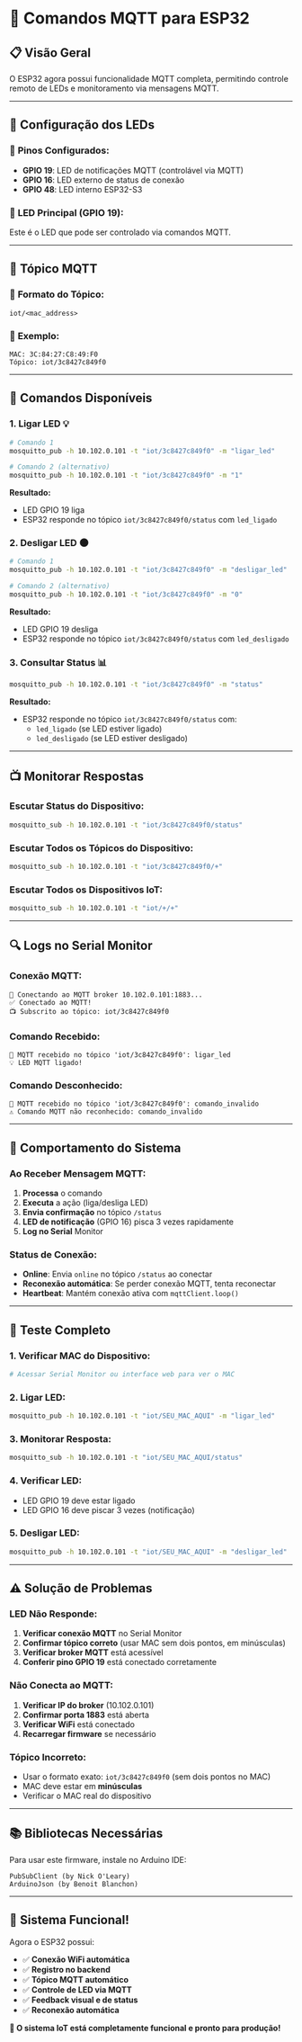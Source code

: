 # 🔌 Comandos MQTT para ESP32

## 📋 Visão Geral
O ESP32 agora possui funcionalidade MQTT completa, permitindo controle remoto de LEDs e monitoramento via mensagens MQTT.

---

## 🔧 **Configuração dos LEDs**

### 📍 **Pinos Configurados:**
- **GPIO 19**: LED de notificações MQTT (controlável via MQTT)
- **GPIO 16**: LED externo de status de conexão
- **GPIO 48**: LED interno ESP32-S3

### 🎯 **LED Principal (GPIO 19):**
Este é o LED que pode ser controlado via comandos MQTT.

---

## 📡 **Tópico MQTT**

### 🔸 **Formato do Tópico:**
```
iot/<mac_address>
```

### 🔸 **Exemplo:**
```
MAC: 3C:84:27:C8:49:F0
Tópico: iot/3c8427c849f0
```

---

## 💬 **Comandos Disponíveis**

### 1. **Ligar LED** 💡
```bash
# Comando 1
mosquitto_pub -h 10.102.0.101 -t "iot/3c8427c849f0" -m "ligar_led"

# Comando 2 (alternativo)
mosquitto_pub -h 10.102.0.101 -t "iot/3c8427c849f0" -m "1"
```

**Resultado:**
- LED GPIO 19 liga
- ESP32 responde no tópico `iot/3c8427c849f0/status` com `led_ligado`

### 2. **Desligar LED** 🌑
```bash
# Comando 1
mosquitto_pub -h 10.102.0.101 -t "iot/3c8427c849f0" -m "desligar_led"

# Comando 2 (alternativo)
mosquitto_pub -h 10.102.0.101 -t "iot/3c8427c849f0" -m "0"
```

**Resultado:**
- LED GPIO 19 desliga
- ESP32 responde no tópico `iot/3c8427c849f0/status` com `led_desligado`

### 3. **Consultar Status** 📊
```bash
mosquitto_pub -h 10.102.0.101 -t "iot/3c8427c849f0" -m "status"
```

**Resultado:**
- ESP32 responde no tópico `iot/3c8427c849f0/status` com:
  - `led_ligado` (se LED estiver ligado)
  - `led_desligado` (se LED estiver desligado)

---

## 📺 **Monitorar Respostas**

### **Escutar Status do Dispositivo:**
```bash
mosquitto_sub -h 10.102.0.101 -t "iot/3c8427c849f0/status"
```

### **Escutar Todos os Tópicos do Dispositivo:**
```bash
mosquitto_sub -h 10.102.0.101 -t "iot/3c8427c849f0/+"
```

### **Escutar Todos os Dispositivos IoT:**
```bash
mosquitto_sub -h 10.102.0.101 -t "iot/+/+"
```

---

## 🔍 **Logs no Serial Monitor**

### **Conexão MQTT:**
```
🔌 Conectando ao MQTT broker 10.102.0.101:1883...
✅ Conectado ao MQTT!
📺 Subscrito ao tópico: iot/3c8427c849f0
```

### **Comando Recebido:**
```
📨 MQTT recebido no tópico 'iot/3c8427c849f0': ligar_led
💡 LED MQTT ligado!
```

### **Comando Desconhecido:**
```
📨 MQTT recebido no tópico 'iot/3c8427c849f0': comando_invalido
⚠️ Comando MQTT não reconhecido: comando_invalido
```

---

## 🔄 **Comportamento do Sistema**

### **Ao Receber Mensagem MQTT:**
1. **Processa** o comando
2. **Executa** a ação (liga/desliga LED)
3. **Envia confirmação** no tópico `/status`
4. **LED de notificação** (GPIO 16) pisca 3 vezes rapidamente
5. **Log no Serial** Monitor

### **Status de Conexão:**
- **Online**: Envia `online` no tópico `/status` ao conectar
- **Reconexão automática**: Se perder conexão MQTT, tenta reconectar
- **Heartbeat**: Mantém conexão ativa com `mqttClient.loop()`

---

## 🧪 **Teste Completo**

### **1. Verificar MAC do Dispositivo:**
```bash
# Acessar Serial Monitor ou interface web para ver o MAC
```

### **2. Ligar LED:**
```bash
mosquitto_pub -h 10.102.0.101 -t "iot/SEU_MAC_AQUI" -m "ligar_led"
```

### **3. Monitorar Resposta:**
```bash
mosquitto_sub -h 10.102.0.101 -t "iot/SEU_MAC_AQUI/status"
```

### **4. Verificar LED:**
- LED GPIO 19 deve estar ligado
- LED GPIO 16 deve piscar 3 vezes (notificação)

### **5. Desligar LED:**
```bash
mosquitto_pub -h 10.102.0.101 -t "iot/SEU_MAC_AQUI" -m "desligar_led"
```

---

## ⚠️ **Solução de Problemas**

### **LED Não Responde:**
1. **Verificar conexão MQTT** no Serial Monitor
2. **Confirmar tópico correto** (usar MAC sem dois pontos, em minúsculas)
3. **Verificar broker MQTT** está acessível
4. **Conferir pino GPIO 19** está conectado corretamente

### **Não Conecta ao MQTT:**
1. **Verificar IP do broker** (10.102.0.101)
2. **Confirmar porta 1883** está aberta
3. **Verificar WiFi** está conectado
4. **Recarregar firmware** se necessário

### **Tópico Incorreto:**
- Usar o formato exato: `iot/3c8427c849f0` (sem dois pontos no MAC)
- MAC deve estar em **minúsculas**
- Verificar o MAC real do dispositivo

---

## 📚 **Bibliotecas Necessárias**

Para usar este firmware, instale no Arduino IDE:

```
PubSubClient (by Nick O'Leary)
ArduinoJson (by Benoit Blanchon)
```

---

## 🎯 **Sistema Funcional!**

Agora o ESP32 possui:
- ✅ **Conexão WiFi automática**
- ✅ **Registro no backend**
- ✅ **Tópico MQTT automático**
- ✅ **Controle de LED via MQTT**
- ✅ **Feedback visual e de status**
- ✅ **Reconexão automática**

**🚀 O sistema IoT está completamente funcional e pronto para produção!** 